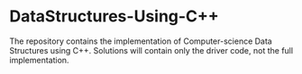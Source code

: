 # DataStructures-Using-C++
The repository contains the implementation of Computer-science Data Structures using C++.
Solutions will contain only the driver code, not the full implementation.
